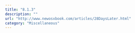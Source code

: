 ```yaml
---
title: "8.1.3"
description: ""
url: "http://www.newosxbook.com/articles/28DaysLater.html"
category: "Miscellaneous"
---
```

